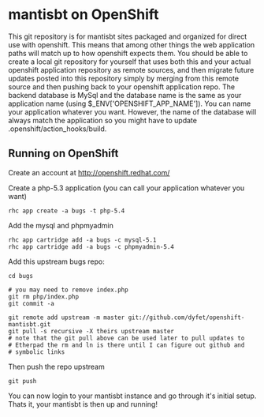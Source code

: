 mantisbt on OpenShift
=====================

This git repository is for mantisbt sites packaged and organized for direct use
with openshift.  This means that among other things the web application paths
will match up to how openshift expects them.    You should be able to create a
local git repository for yourself that uses both this and your actual openshift
application repository as remote sources, and then migrate future updates
posted into this repository simply by merging from this remote source and then
pushing back to your openshift application repo.  The backend database is MySql
and the database name is the same as your application name (using
$_ENV['OPENSHIFT_APP_NAME']). You can name your application whatever you want.
However, the name of the database will always match the application so you
might have to update .openshift/action_hooks/build.

Running on OpenShift
--------------------

Create an account at http://openshift.redhat.com/

Create a php-5.3 application (you can call your application whatever
you want)

    rhc app create -a bugs -t php-5.4

Add the mysql and phpmyadmin

    rhc app cartridge add -a bugs -c mysql-5.1
    rhc app cartridge add -a bugs -c phpmyadmin-5.4

Add this upstream bugs repo:

    cd bugs

    # you may need to remove index.php
    git rm php/index.php
    git commit -a

    git remote add upstream -m master git://github.com/dyfet/openshift-mantisbt.git
    git pull -s recursive -X theirs upstream master
    # note that the git pull above can be used later to pull updates to
    # Etherpad the rm and ln is there until I can figure out github and
    # symbolic links
Then push the repo upstream

    git push

You can now login to your mantisbt instance and go through it's initial
setup.  Thats it, your mantisbt is then up and running!



